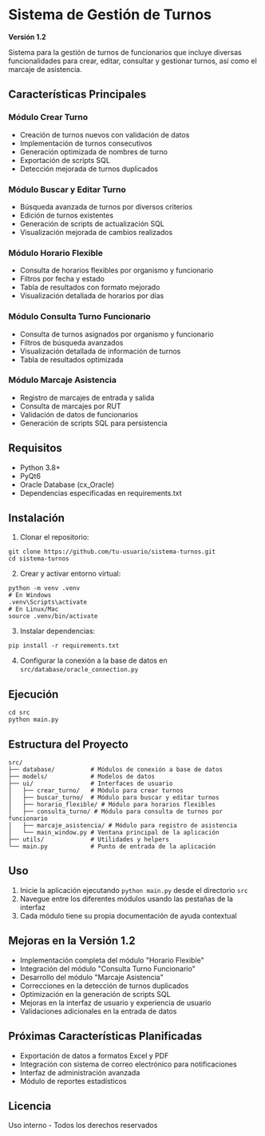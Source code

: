 # Sistema de Gestión de Turnos
**Versión 1.2**

Sistema para la gestión de turnos de funcionarios que incluye diversas funcionalidades para crear, editar, consultar y gestionar turnos, así como el marcaje de asistencia.

## Características Principales

### Módulo Crear Turno
- Creación de turnos nuevos con validación de datos
- Implementación de turnos consecutivos
- Generación optimizada de nombres de turno
- Exportación de scripts SQL
- Detección mejorada de turnos duplicados

### Módulo Buscar y Editar Turno
- Búsqueda avanzada de turnos por diversos criterios
- Edición de turnos existentes
- Generación de scripts de actualización SQL
- Visualización mejorada de cambios realizados

### Módulo Horario Flexible
- Consulta de horarios flexibles por organismo y funcionario
- Filtros por fecha y estado
- Tabla de resultados con formato mejorado
- Visualización detallada de horarios por días

### Módulo Consulta Turno Funcionario
- Consulta de turnos asignados por organismo y funcionario
- Filtros de búsqueda avanzados
- Visualización detallada de información de turnos
- Tabla de resultados optimizada

### Módulo Marcaje Asistencia
- Registro de marcajes de entrada y salida
- Consulta de marcajes por RUT
- Validación de datos de funcionarios
- Generación de scripts SQL para persistencia

## Requisitos
- Python 3.8+
- PyQt6
- Oracle Database (cx_Oracle)
- Dependencias especificadas en requirements.txt

## Instalación

1. Clonar el repositorio:
```
git clone https://github.com/tu-usuario/sistema-turnos.git
cd sistema-turnos
```

2. Crear y activar entorno virtual:
```
python -m venv .venv
# En Windows
.venv\Scripts\activate
# En Linux/Mac
source .venv/bin/activate
```

3. Instalar dependencias:
```
pip install -r requirements.txt
```

4. Configurar la conexión a la base de datos en `src/database/oracle_connection.py`

## Ejecución
```
cd src
python main.py
```

## Estructura del Proyecto

```
src/
├── database/          # Módulos de conexión a base de datos
├── models/            # Modelos de datos
├── ui/                # Interfaces de usuario
│   ├── crear_turno/   # Módulo para crear turnos
│   ├── buscar_turno/  # Módulo para buscar y editar turnos
│   ├── horario_flexible/ # Módulo para horarios flexibles
│   ├── consulta_turno/ # Módulo para consulta de turnos por funcionario
│   ├── marcaje_asistencia/ # Módulo para registro de asistencia
│   └── main_window.py # Ventana principal de la aplicación
├── utils/             # Utilidades y helpers
└── main.py            # Punto de entrada de la aplicación
```

## Uso
1. Inicie la aplicación ejecutando `python main.py` desde el directorio `src`
2. Navegue entre los diferentes módulos usando las pestañas de la interfaz
3. Cada módulo tiene su propia documentación de ayuda contextual

## Mejoras en la Versión 1.2
- Implementación completa del módulo "Horario Flexible"
- Integración del módulo "Consulta Turno Funcionario"
- Desarrollo del módulo "Marcaje Asistencia"
- Correcciones en la detección de turnos duplicados
- Optimización en la generación de scripts SQL
- Mejoras en la interfaz de usuario y experiencia de usuario
- Validaciones adicionales en la entrada de datos

## Próximas Características Planificadas
- Exportación de datos a formatos Excel y PDF
- Integración con sistema de correo electrónico para notificaciones
- Interfaz de administración avanzada
- Módulo de reportes estadísticos

## Licencia
Uso interno - Todos los derechos reservados 